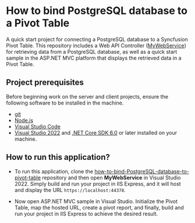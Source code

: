 # How to bind PostgreSQL database to a Pivot Table

A quick start project for connecting a PostgreSQL database to a Syncfusion Pivot Table. This repository includes a Web API Controller ([MyWebService](../MyWebService/)) for retrieving data from a PostgreSQL database, as well as a quick start sample in the ASP.NET MVC platform that displays the retrieved data in a Pivot Table.

## Project prerequisites

Before beginning work on the server and client projects, ensure the following software to be installed in the machine.

* [git](https://git-scm.com/downloads)
* [Node.js](https://nodejs.org/en/)
* [Visual Studio Code](https://code.visualstudio.com/)
* [Visual Studio 2022](https://visualstudio.microsoft.com/downloads/ ) and [.NET Core SDK 6.0](https://dotnet.microsoft.com/en-us/download/dotnet/6.0) or later installed on your machine.

## How to run this application?

* To run this application, clone the [how-to-bind-PostgreSQL-database-to-pivot-table](https://github.com/SyncfusionExamples/how-to-bind-PostgreSQL-database-to-pivot-table) repository and then open **MyWebService** in Visual Studio 2022. Simply build and run your project in IIS Express, and it will host and display the URL `https://localhost:44378`.

*  Now open ASP.NET MVC sample in Visual Studio. Initialize the Pivot Table, map the hosted URL, create a pivot report, and finally, build and run your project in IIS Express to achieve the desired result.